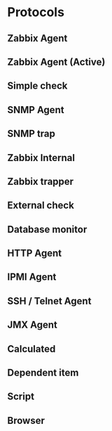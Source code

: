 # Protocols

## Zabbix Agent

## Zabbix Agent (Active)

## Simple check

## SNMP Agent

## SNMP trap

## Zabbix Internal

## Zabbix trapper

## External check

## Database monitor

## HTTP Agent

## IPMI Agent

## SSH / Telnet Agent

## JMX Agent

## Calculated

## Dependent item

## Script

## Browser


